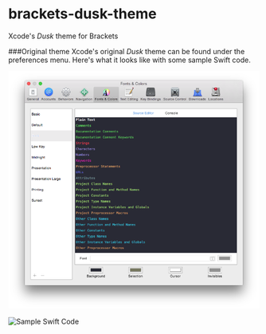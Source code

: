 # brackets-dusk-theme
Xcode's *Dusk* theme for Brackets

###Original theme
Xcode's original *Dusk* theme can be found under the preferences menu. Here's what it looks like with some sample Swift code.

![Preferences menu](/img/xcode1.png)


![Sample Swift Code](/images/xcode2.png)
